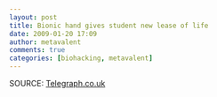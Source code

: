 ```yaml
---
layout: post
title: Bionic hand gives student new lease of life
date: 2009-01-20 17:09
author: metavalent
comments: true
categories: [biohacking, metavalent]
---
```

SOURCE: <a href="https://www.telegraph.co.uk/news/newstopics/howaboutthat/4291489/Bionic-hand-gives-student-new-lease-of-life.html">Telegraph.co.uk</a>


